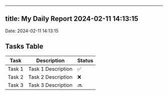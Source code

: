 
---
title: My Daily Report 2024-02-11 14:13:15
---

Date: 2024-02-11 14:13:15

## Tasks Table

| Task | Description | Status |
|------|-------------|--------|
| Task 1 | Task 1 Description | ✅ |
| Task 2 | Task 2 Description | ❌ |
| Task 3 | Task 3 Description | 🔜 |
